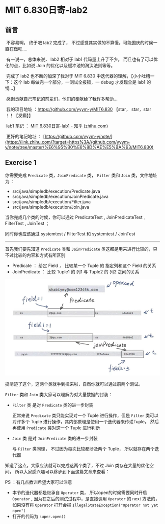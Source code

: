 # MIT 6.830日寄-lab2



## 前言

​	不容易啊， 终于吧 lab2 完成了， 不过感觉其实做的不算慢，可能国庆的时候一直在做吧....

​	有一说一，总体来说， lab2 相对于 lab1 代码量上升了不少， 而且也有了可以优化的点，比如说 Join 的优化以及缓冲池的淘汰法则等等。

​	完成了 lab2 也不断的加深了我对于 MIT 6.830 中迭代器的理解，【小小吐槽一下：这个 lab 每做完一个部分，一测试全报错，一 debug 才发现全是 lab1 的锅...】

​	感谢贡献自己笔记的前辈们，他们的奉献给了我许多帮助...

​	我的项目地址 ：https://github.com/yyym-y/MIT6.830  【star， star，star ！！【发癫】】

​	lab1 笔记 ： [MIT 6.830日寄-lab1 - 知乎 (zhihu.com)](https://zhuanlan.zhihu.com/p/658169665)

​	更好的笔记地址 ： [https://github.com/yyym-y/note/](https://link.zhihu.com/?target=https%3A//github.com/yyym-y/note/tree/master/%E6%95%B0%E6%8D%AE%E5%BA%93/MIT6.830)



## Exercise 1

你需要完成 `Predicate`  类，`JoinPredicate` 类， `Filter` 类和  `Join`  类，文件地址为 ：

* src/java/simpledb/execution/Predicate.java
* src/java/simpledb/execution/JoinPredicate.java
* src/java/simpledb/execution/Filter.java
* src/java/simpledb/execution/Join.java

当你完成几个类的时候，你可以通过 PredicateTest ,  JoinPredicateTest ,  FilterTest ,  JoinTest ；

同时你也应该通过  systemtest / FilterTest 和 systemtest / JoinTest

-----

首先我们要先知道 `Predicate`  类和 `JoinPredicate` 类这都是用来进行比较的，只不过比较的内容和方式有所区别

* Predicate ： 给定 Field ， 比较某一个 Tuple 的 指定列和这个 Field 的关系
* JoinPredicate ： 比较 Tuple1 的 列1 与 Tuple2 的 列2 之间的关系

<img src="img/lab2-1.jpg" alt="lab2 - 1" style="zoom: 50%;" />

搞清楚了这个，这两个类就手到擒来啦，自然你就可以通过前两个测试。

 `Filter` 类和  `Join`  类大家可以理解为对大量数据的封装：

* `Filter` 类 是对 `Predicate`  类的进一步封装

  正常来说 `Predicate`  类只能实现对一个 Tuple 进行操作，但是 `Filter` 类可以对许多个 Tuple 进行操作，其内部原理是使用一个迭代器来传递Tuple， 然后再使用 `Predicate`  类对这一个 Tuple 进行判断

* `Join`  类 是对 `JoinPredicate` 类的进一步封装

  与 `Filter` 类同理， 不过因为每次比较都涉及两个 Tuple， 所以就存在两个迭代器



知道了这点，大家应该就可以完成这两个类了，不过 Join 类存在大量的优化空间， 所以大家感兴趣可以移步到下面这篇文章来查看：



PS ：有几点教训希望大家可以注意

* 本节的迭代器都是继承自 `Operator` 类， 所以open的时候需要同时开启 `Operator` , 因为在之后的测试过程中，是直接调用 `Operator` 的 next 方法的， 如果没有将 `Operator` 打开会报 `IllegalStateException("Operator not yet open")`
* 打开的代码为 `super.open()`
